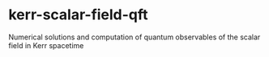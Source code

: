 # kerr-scalar-field-qft
Numerical solutions and computation of quantum observables of the scalar field in Kerr spacetime
